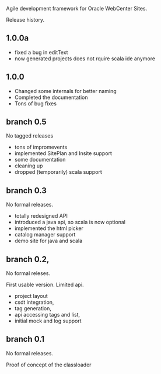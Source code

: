 Agile development framework for Oracle WebCenter Sites.

Release history.

## 1.0.0a

- fixed a bug in editText
- now generated projects does not rquire scala ide anymore


## 1.0.0

- Changed some internals for better naming
- Completed the documentation
- Tons of bug fixes

## branch 0.5

No tagged releases

- tons of impromevents
- implemented SitePlan and Insite support
- some documentation
- cleaning up
- dropped (temporarily) scala support 

## branch 0.3

No formal releases.

- totally redesigned API
- introduced a java api, so scala is now optional
- implemented the html picker
- catalog manager support 
- demo site for java and scala

## branch 0.2, 

No formal releses.

First usable version. Limited api.

- project layout 
- csdt integration, 
- tag generation, 
- api accessing tags and list, 
- initial mock and log  support

## branch 0.1 

No formal releases.

Proof of concept of the classloader
